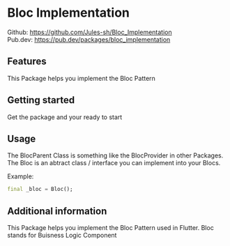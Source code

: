 <!-- 
This README describes the package. If you publish this package to pub.dev,
this README's contents appear on the landing page for your package.

For information about how to write a good package README, see the guide for
[writing package pages](https://dart.dev/guides/libraries/writing-package-pages). 

For general information about developing packages, see the Dart guide for
[creating packages](https://dart.dev/guides/libraries/create-library-packages)
and the Flutter guide for
[developing packages and plugins](https://flutter.dev/developing-packages). 
-->

# Bloc Implementation

Github: https://github.com/Jules-sh/Bloc_Implementation \
Pub.dev: https://pub.dev/packages/bloc_implementation

## Features

This Package helps you implement the Bloc Pattern

## Getting started

Get the package and your ready to start

## Usage

The BlocParent Class is something like the BlocProvider in other Packages. The Bloc is an abtract class / interface you can implement into your Blocs.

Example:

```dart
final _bloc = Bloc();
```

## Additional information

This Package helps you implement the Bloc Pattern used in Flutter.
Bloc stands for Buisness Logic Component
